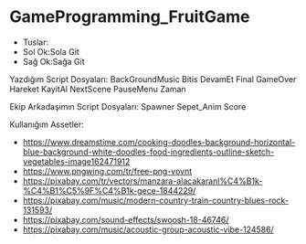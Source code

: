 # GameProgramming_FruitGame

- Tuslar:
- Sol Ok:Sola Git
- Sağ Ok:Sağa Git

Yazdığım Script Dosyaları:
BackGroundMusic Bitis DevamEt Final GameOver Hareket KayitAl NextScene PauseMenu Zaman

Ekip Arkadaşımın Script Dosyaları:
Spawner
Sepet_Anim
Score

Kullanığım Assetler:
- https://www.dreamstime.com/cooking-doodles-background-horizontal-blue-background-white-doodles-food-ingredients-outline-sketch-vegetables-image162471912
- https://www.pngwing.com/tr/free-png-vovnt
- https://pixabay.com/tr/vectors/manzara-alacakaranl%C4%B1k-%C4%B1%C5%9F%C4%B1k-gece-1844229/
- https://pixabay.com/music/modern-country-train-country-blues-rock-131593/
- https://pixabay.com/sound-effects/swoosh-18-46746/
- https://pixabay.com/music/acoustic-group-acoustic-vibe-124586/


